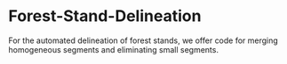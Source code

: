 # Forest-Stand-Delineation
For the automated delineation of forest stands, we offer code for merging homogeneous segments and eliminating small segments.
